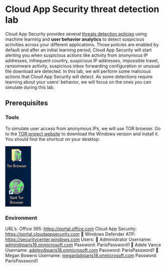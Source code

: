 # Cloud App Security threat detection lab

Cloud App Security provides several [threats detection policies](https://docs.microsoft.com/en-us/cloud-app-security/anomaly-detection-policy) using machine learning and **user behavior analytics** to detect suspicious activities across your different applications.
Those policies are enabled by default and after an initial learning period, Cloud App Security will start alerting you when suspicious actions like activity from anonymous IP addresses, infrequent country, suspicious IP addresses, impossible travel, ransomware activity, suspicious inbox forwarding configuration or unusual file download are detected.
In this lab, we will perform some malicious actions that Cloud App Security will detect. As some detections require learning about your users’ behavior, we will focus on the ones you can simulate during this lab.

## Prerequisites

### Tools

To simulate user access from anonymous IPs, we will use TOR browser.
Go to the [TOR project website](https://www.torproject.org/projects/torbrowser.html.en#downloads) to download the Windows version and install it.
You should find the shortcut on your desktop:

![TOR browser icon](media/td-toricon.png "TOR browser")

### Environment

URL’s:
Office 365: https://portal.office.com
Cloud App Security: https://portal.cloudappsecurity.com
	Windows Defender ATP: https://securitycenter.windows.com
Users:
	Administrator
Username: admin@paris18.onmicrosoft.com 
Password: ParisPassword1
	Adele Vance
Username: adelev@paris18.onmicrosoft.com
Password: ParisPassword1
	Megan Bowens
Username: meganb@paris18.onmicrosoft.com
Password: ParisPassword1
